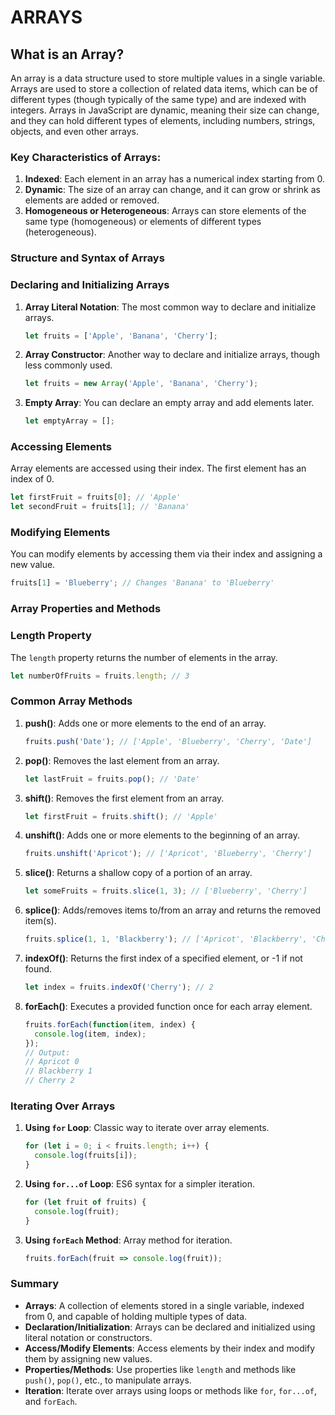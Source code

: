 # ARRAYS

## What is an Array?

An array is a data structure used to store multiple values in a single variable. Arrays are used to store a collection of related data items, which can be of different types (though typically of the same type) and are indexed with integers. Arrays in JavaScript are dynamic, meaning their size can change, and they can hold different types of elements, including numbers, strings, objects, and even other arrays.

### Key Characteristics of Arrays:

1. **Indexed**: Each element in an array has a numerical index starting from 0.
2. **Dynamic**: The size of an array can change, and it can grow or shrink as elements are added or removed.
3. **Homogeneous or Heterogeneous**: Arrays can store elements of the same type (homogeneous) or elements of different types (heterogeneous).

### Structure and Syntax of Arrays

### Declaring and Initializing Arrays

1. **Array Literal Notation**: The most common way to declare and initialize arrays.
    
    ```jsx
    let fruits = ['Apple', 'Banana', 'Cherry'];
    
    ```
    
2. **Array Constructor**: Another way to declare and initialize arrays, though less commonly used.
    
    ```jsx
    let fruits = new Array('Apple', 'Banana', 'Cherry');
    
    ```
    
3. **Empty Array**: You can declare an empty array and add elements later.
    
    ```jsx
    let emptyArray = [];
    
    ```
    

### Accessing Elements

Array elements are accessed using their index. The first element has an index of 0.

```jsx
let firstFruit = fruits[0]; // 'Apple'
let secondFruit = fruits[1]; // 'Banana'

```

### Modifying Elements

You can modify elements by accessing them via their index and assigning a new value.

```jsx
fruits[1] = 'Blueberry'; // Changes 'Banana' to 'Blueberry'

```

### Array Properties and Methods

### Length Property

The `length` property returns the number of elements in the array.

```jsx
let numberOfFruits = fruits.length; // 3

```

### Common Array Methods

1. **push()**: Adds one or more elements to the end of an array.
    
    ```jsx
    fruits.push('Date'); // ['Apple', 'Blueberry', 'Cherry', 'Date']
    
    ```
    
2. **pop()**: Removes the last element from an array.
    
    ```jsx
    let lastFruit = fruits.pop(); // 'Date'
    
    ```
    
3. **shift()**: Removes the first element from an array.
    
    ```jsx
    let firstFruit = fruits.shift(); // 'Apple'
    
    ```
    
4. **unshift()**: Adds one or more elements to the beginning of an array.
    
    ```jsx
    fruits.unshift('Apricot'); // ['Apricot', 'Blueberry', 'Cherry']
    
    ```
    
5. **slice()**: Returns a shallow copy of a portion of an array.
    
    ```jsx
    let someFruits = fruits.slice(1, 3); // ['Blueberry', 'Cherry']
    
    ```
    
6. **splice()**: Adds/removes items to/from an array and returns the removed item(s).
    
    ```jsx
    fruits.splice(1, 1, 'Blackberry'); // ['Apricot', 'Blackberry', 'Cherry']
    
    ```
    
7. **indexOf()**: Returns the first index of a specified element, or -1 if not found.
    
    ```jsx
    let index = fruits.indexOf('Cherry'); // 2
    
    ```
    
8. **forEach()**: Executes a provided function once for each array element.
    
    ```jsx
    fruits.forEach(function(item, index) {
      console.log(item, index);
    });
    // Output:
    // Apricot 0
    // Blackberry 1
    // Cherry 2
    
    ```
    

### Iterating Over Arrays

1. **Using `for` Loop**: Classic way to iterate over array elements.
    
    ```jsx
    for (let i = 0; i < fruits.length; i++) {
      console.log(fruits[i]);
    }
    
    ```
    
2. **Using `for...of` Loop**: ES6 syntax for a simpler iteration.
    
    ```jsx
    for (let fruit of fruits) {
      console.log(fruit);
    }
    
    ```
    
3. **Using `forEach` Method**: Array method for iteration.
    
    ```jsx
    fruits.forEach(fruit => console.log(fruit));
    
    ```


### Summary

- **Arrays**: A collection of elements stored in a single variable, indexed from 0, and capable of holding multiple types of data.
- **Declaration/Initialization**: Arrays can be declared and initialized using literal notation or constructors.
- **Access/Modify Elements**: Access elements by their index and modify them by assigning new values.
- **Properties/Methods**: Use properties like `length` and methods like `push()`, `pop()`, etc., to manipulate arrays.
- **Iteration**: Iterate over arrays using loops or methods like `for`, `for...of`, and `forEach`.
